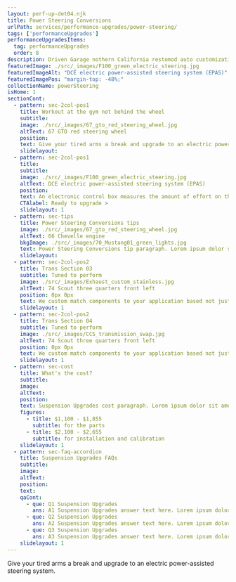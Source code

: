 ```yaml
---
layout: perf-up-det04.njk
title: Power Steering Conversions
urlPath: services/performance-upgrades/power-steering/
tags: ['performanceUpgrades']
performanceUpgradesItems:
  tag: performanceUpgrades
  order: 8
description: Driven Garage nothern California restomod auto customization and repair shop
featuredImage: ./src/_images/F100_green_electric_steering.jpg
featuredImageAlt: "DCE electric power-assisted steering system (EPAS)"
featuredImagePos: "margin-top: -48%;"
collectionName: powerSteering
isHome: 1
sectionCont:
  - pattern: sec-2col-pos1
    title: Workout at the gym not behind the wheel
    subtitle: 
    image: ./src/_images/67_gto_red_steering_wheel.jpg
    altText: 67 GTO red steering wheel
    position: 
    text: Give your tired arms a break and upgrade to an electric power-assisted steering system (EPAS). The power-assist integrates into your classic car’s steering system to reduce the effort to turn the wheel. It makes turning a breeze without ruining your ride’s look with ugly components.
    slidelayout:
  - pattern: sec-2col-pos1
    title: 
    subtitle: 
    image: ./src/_images/F100_green_electric_steering.jpg
    altText: DCE electric power-assisted steering system (EPAS)
    position: 
    text: An electronic control box measures the amount of effort on the steering wheel and amplifies it with the aid of the electric motor. A potentiometer gives you control over the amount of assistance provided, allowing you to fine tune your EPAS experience. For example, you can have maximum power assist while on a parking lot, and less on the highway. The system is only active while turning.
    CTAlabel: Ready to upgrade >
    slidelayout: 1
  - pattern: sec-tips
    title: Power Steering Conversions tips
    image: ./src/_images/67_gto_red_steering_wheel.jpg
    altText: 66 Chevelle engine
    bkgImage: ./src/_images/70_Mustang01_green_lights.jpg
    text: Power Steering Conversions tip paragraph. Lorem ipsum dolor sit amet, consectetur adipiscing elit. Cras vitae dolor id enim iaculis bibendum. Fusce ut pellentesque erat. Nunc vitae viverra massa. Duis placerat a augue in eleifend. Pellentesque ut neque ex. Ut non nisi ultrices, tincidunt nunc vitae, tincidunt orci. Donec cursus sagittis felis sed tempus. Ut et viverra arcu.
    slidelayout:
  - pattern: sec-2col-pos2
    title: Trans Section 03
    subtitle: Tuned to perform
    image: ./src/_images/Exhaust_custom_stainless.jpg
    altText: 74 Scout three quarters front left
    position: 0px 0px
    text: We custom match components to your application based not just on brand name - but your goals for performance and reliability. We don’t cheap out on plumbing and fittings - because who likes to watch their car burn to the ground? We spec in-tank fuel pumps with a return system every time, and have seen the failures not doing this causes. Is it harder or more expensive to do it right? Yes…. But our experience tells us to do it right and pay now, or re-do it later and pay again.
    slidelayout: 1
  - pattern: sec-2col-pos2
    title: Trans Section 04
    subtitle: Tuned to perform
    image: ./src/_images/CCS_transmission_swap.jpg
    altText: 74 Scout three quarters front left
    position: 0px 0px
    text: We custom match components to your application based not just on brand name - but your goals for performance and reliability. We don’t cheap out on plumbing and fittings - because who likes to watch their car burn to the ground? We spec in-tank fuel pumps with a return system every time, and have seen the failures not doing this causes. Is it harder or more expensive to do it right? Yes…. But our experience tells us to do it right and pay now, or re-do it later and pay again.
    slidelayout: 1
  - pattern: sec-cost
    title: What's the cost?
    subtitle: 
    image:
    altText:
    position:
    text: Suspension Upgrades cost paragraph. Lorem ipsum dolor sit amet, consectetur adipiscing elit. Cras vitae dolor id enim iaculis bibendum. Fusce ut pellentesque erat. Nunc vitae viverra massa. Duis placerat a augue in eleifend. Pellentesque ut neque ex. Ut non nisi ultrices, tincidunt nunc vitae, tincidunt orci. Donec cursus sagittis felis sed tempus. Ut et viverra arcu.
    figures:
      - title: $1,100 - $1,855
        subtitle: for the parts
      - title: $2,100 - $2,655
        subtitle: for installation and calibration
    slidelayout: 1
  - pattern: sec-faq-accordion
    title: Suspension Upgrades FAQs
    subtitle: 
    image: 
    altText: 
    position: 
    text: 
    qaCont:
      - que: Q1 Suspension Upgrades
        ans: A1 Suspension Upgrades answer text here. Lorem ipsum dolor sit amet, consectetur adipiscing elit. Cras vitae dolor id enim iaculis bibendum. Fusce ut pellentesque erat.
      - que: Q2 Suspension Upgrades
        ans: A2 Suspension Upgrades answer text here. Lorem ipsum dolor sit amet, consectetur adipiscing elit. Cras vitae dolor id enim iaculis bibendum. Fusce ut pellentesque erat.
      - que: Q3 Suspension Upgrades
        ans: A3 Suspension Upgrades answer text here. Lorem ipsum dolor sit amet, consectetur adipiscing elit. Cras vitae dolor id enim iaculis bibendum. Fusce ut pellentesque erat.
    slidelayout: 1
---
```


Give your tired arms a break and upgrade to an electric power-assisted steering system.

